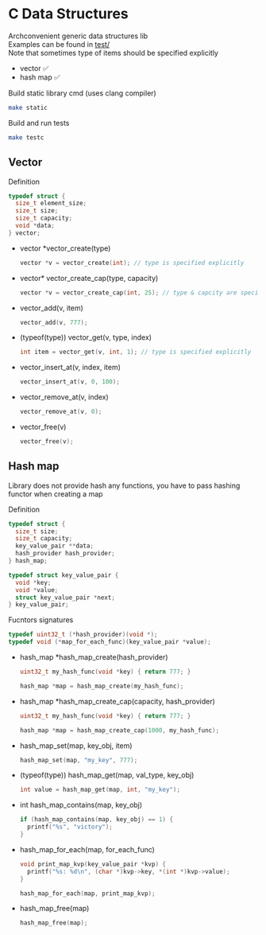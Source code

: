 # C Data Structures

Archconvenient generic data structures lib<br>
Examples can be found in [test/](https://github.com/romilk-senpai/rcds/tree/master/test)<br>
Note that sometimes type of items should be specified explicitly

* vector ✅
* hash map ✅

Build static library cmd (uses clang compiler)
```sh
make static
```
Build and run tests
```sh
make testc
```

## Vector

Definition
```c
typedef struct {
  size_t element_size;
  size_t size;
  size_t capacity;
  void *data;
} vector;
```

* vector *vector_create(type)
  ```c
  vector *v = vector_create(int); // type is specified explicitly
  ```
* vector* vector_create_cap(type, capacity)
  ```c
  vector *v = vector_create_cap(int, 25); // type & capcity are specified exlicitly
  ```
* vector_add(v, item)
  ```c
  vector_add(v, 777);
  ```
* (typeof(type)) vector_get(v, type, index)
  ```c
  int item = vector_get(v, int, 1); // type is specified explicitly
  ```
* vector_insert_at(v, index, item)
  ```c
  vector_insert_at(v, 0, 100);
  ```
* vector_remove_at(v, index)
  ```c
  vector_remove_at(v, 0);
  ```
* vector_free(v)
  ```c
  vector_free(v);
  ```

## Hash map
Library does not provide hash any functions, you have to pass hashing functor when creating a map

Definition

```c
typedef struct {
  size_t size;
  size_t capacity;
  key_value_pair **data;
  hash_provider hash_provider;
} hash_map;
```

```c
typedef struct key_value_pair {
  void *key;
  void *value;
  struct key_value_pair *next;
} key_value_pair;
```

Fucntors signatures
```c
typedef uint32_t (*hash_provider)(void *);
typedef void (*map_for_each_func)(key_value_pair *value);
```

* hash_map *hash_map_create(hash_provider) 
  ```c
  uint32_t my_hash_func(void *key) { return 777; }

  hash_map *map = hash_map_create(my_hash_func);
  ```

* hash_map *hash_map_create_cap(capacity, hash_provider)
  ```c
  uint32_t my_hash_func(void *key) { return 777; }

  hash_map *map = hash_map_create_cap(1000, my_hash_func);
  ```

* hash_map_set(map, key_obj, item)
  ```c
  hash_map_set(map, "my_key", 777);
  ```

* (typeof(type)) hash_map_get(map, val_type, key_obj)
  ```c
  int value = hash_map_get(map, int, "my_key");
  ```

* int hash_map_contains(map, key_obj)
  ```c
  if (hash_map_contains(map, key_obj) == 1) {
    printf("%s", "victory");
  }
  ```

* hash_map_for_each(map, for_each_func)
  ```c
  void print_map_kvp(key_value_pair *kvp) {
    printf("%s: %d\n", (char *)kvp->key, *(int *)kvp->value);
  }

  hash_map_for_each(map, print_map_kvp);
  ```

* hash_map_free(map)
  ```c
  hash_map_free(map);
  ```